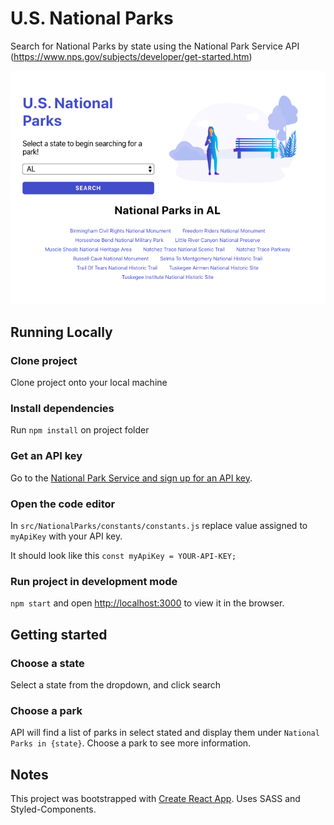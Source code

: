 # U.S. National Parks

Search for National Parks by state using the National Park Service API (https://www.nps.gov/subjects/developer/get-started.htm)

![Picture of Project](src/assets/screenShot1.png)

## Running Locally

### Clone project

Clone project onto your local machine

### Install dependencies

Run `npm install` on project folder

### Get an API key

Go to the [National Park Service and sign up for an API key](https://www.nps.gov/subjects/developer/get-started.htm).

### Open the code editor

In `src/NationalParks/constants/constants.js` replace value assigned to `myApiKey` with your API key.

It should look like this `const myApiKey = YOUR-API-KEY;`

### Run project in development mode

`npm start` and open [http://localhost:3000](http://localhost:3000) to view it in the browser.

## Getting started

### Choose a state

Select a state from the dropdown, and click search

### Choose a park

API will find a list of parks in select stated and display them under `National Parks in {state}`. Choose a park to see more information.

## Notes

This project was bootstrapped with [Create React App](https://github.com/facebook/create-react-app). Uses SASS and Styled-Components.
